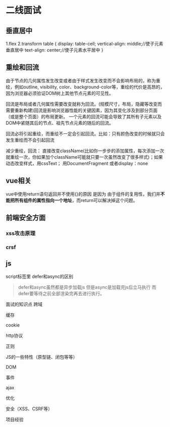 # 二线面试

## 垂直居中

1.flex
2.transform
table {
    display: table-cell;
    vertical-align: middle;//使子元素垂直居中
    text-align: center;//使子元素水平居中
}

## 重绘和回流

由于节点的几何属性发生改变或者由于样式发生改变而不会影响布局的，称为重绘，例如outline, visibility, color、background-color等，重绘的代价是高昂的，因为浏览器必须验证DOM树上其他节点元素的可见性。

回流是布局或者几何属性需要改变就称为回流。(规模尺寸，布局，隐藏等改变而需要重新构建)回流是影响浏览器性能的关键因素，因为其变化涉及到部分页面（或是整个页面）的布局更新。
一个元素的回流可能会导致了其所有子元素以及DOM中紧随其后的节点、祖先节点元素的随后的回流。

回流必将引起重绘，而重绘不一定会引起回流。比如：只有颜色改变的时候就只会发生重绘而不会引起回流

减少重绘，回流： 直接改变className(比如你一步步的添加属性，每次添加一次就重绘一次，你如果加个className可能就只要一次虽然改变了很多样式)；如果动态改变样式，用cssText； 用DocumentFragment 或者display：none

## vue相关

vue中使用return语句返回并不使用{}的原因 是因为 由于组件的复用性，我们并**不能把所有组件的属性指向一个地址**，而return可以解决掉这个问题。

## 前端安全方面

### xss攻击原理

### crsf

## js

script标签里 defer和async的区别
>defer和async虽然都是异步加载js  但是async是加载完js后立马执行 而defer要等待之前全部渲染完再去进行执行。

面试的知识点
跨域

缓存

cookie

http协议

正则

JS的一些特性（原型链、闭包等等）

DOM

事件

ajax

优化

安全（XSS、CSRF等）

项目经验
